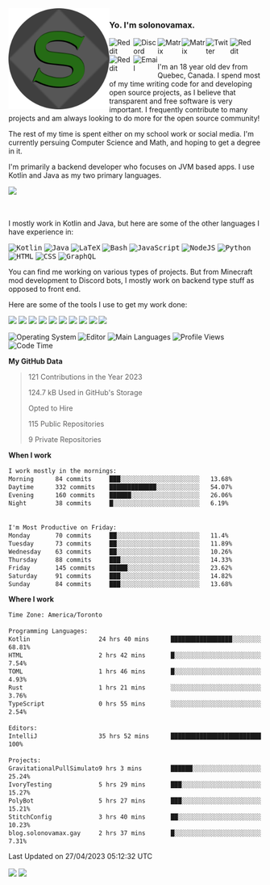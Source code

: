 <img align="left" alt="Avatar" width="200px" src="https://raw.githubusercontent.com/solonovamax/solonovamax/main/solonovamax-circle.png" />

### Yo. I'm solonovamax.

<a href="https://gitlab.com/solonovamax">
    <img align="left" alt="Reddit" width="48px" src="https://img.icons8.com/color/2x/gitlab.png">
</a>

<a href="https://discord.solonovamax.gay">
    <img align="left" alt="Discord" width="48px" src="https://img.icons8.com/color/2x/discord-logo.png">
</a>

<a href="https://matrix.to/#/@solonovamax:matrix.org?#gh-light-mode-only">
    <img align="left" alt="Matrix" width="48px" src="https://img.icons8.com/000000/material/2x/matrix-logo.png">
</a>
<a href="https://matrix.to/#/@solonovamax:matrix.org?#gh-dark-mode-only">
    <img align="left" alt="Matrix" width="48px" src="https://img.icons8.com/FFFFFF/material/2x/matrix-logo.png">
</a>

<a href="https://twitter.com/solonovamax">
    <img align="left" alt="Twitter" width="48px" src="https://img.icons8.com/color/2x/twitter.png">
</a>

<!-- <a href="https://twitch.tv/solonovamax">
    <img align="left" alt="Twitch" width="48px" src="https://img.icons8.com/color/2x/twitch.png">
</a> -->

<a href="https://reddit.com/u/solonovamax">
    <img align="left" alt="Reddit" width="48px" src="https://img.icons8.com/color/2x/reddit.png">
</a>

<a href="https://www.youtube.com/channel/UCTxCeyGu41WfEBT8mXpjHMA">
    <img align="left" alt="Reddit" width="48px" src="https://img.icons8.com/color/2x/youtube.png">
</a>

<a href="mailto:solonovamax@12oclockpoint.com">
    <img align="left" alt="Email" width="48px" src="https://img.icons8.com/fluency/2x/mail.png">
</a>

<!-- <a href="https://open.spotify.com/user/solonovamax">
    <img align="left" alt="Spotify" width="48px" src="https://img.icons8.com/color/2x/spotify.png">
</a> -->

<br/>
<br/>

I'm an 18 year old dev from Quebec, Canada.
I spend most of my time writing code for and developing open source projects, as I believe that transparent and free software is very important.
I frequently contribute to many projects and am always looking to do more for the open source community!

The rest of my time is spent either on my school work or social media. I'm currently persuing Computer Science and Math, and hoping to get a degree in it.

I'm primarily a backend developer who focuses on JVM based apps. I use Kotlin and Java as my two primary languages.


<a href="https://github.com/ryo-ma/github-profile-trophy"><img src="https://github-profile-trophy.vercel.app/?username=solonovamax&margin-w=15&row=1"/></a> 

<br/>

I mostly work in Kotlin and Java, but here are some of the other languages I have experience in:

<kbd><img height="32" alt="Kotlin" src="https://img.icons8.com/color/1x/kotlin.png"></kbd>
<kbd><img height="32" alt="Java" src="https://img.icons8.com/color/1x/java-coffee-cup-logo.png"></kbd>
<kbd><img height="32" alt="LaTeX" src="https://img.icons8.com/color/1x/latex.png"></kbd>
<kbd><img height="32" alt="Bash" src="https://img.icons8.com/color/1x/console.png"></kbd>
<kbd><img height="32" alt="JavaScript" src="https://img.icons8.com/color/1x/javascript.png"></kbd>
<kbd><img height="32" alt="NodeJS" src="https://img.icons8.com/color/1x/nodejs.png"></kbd>
<kbd><img height="32" alt="Python" src="https://img.icons8.com/color/1x/python.png"></kbd>
<kbd><img height="32" alt="HTML" src="https://img.icons8.com/color/1x/html-5.png"></kbd>
<kbd><img height="32" alt="CSS" src="https://img.icons8.com/color/1x/css3.png"></kbd>
<kbd><img height="32" alt="GraphQL" src="https://img.icons8.com/color/1x/graphql.png"></kbd>

You can find me working on various types of projects.
But from Minecraft mod development to Discord bots, I mostly work on backend type stuff as opposed to front end.

Here are some of the tools I use to get my work done:

<kbd><img height="32" src="https://img.icons8.com/color/2x/intellij-idea.png"></kbd>
<kbd><img height="32" src="https://img.icons8.com/color/2x/linux.png"></kbd>
<kbd><img height="32" src="https://img.icons8.com/fluent/2x/console.png"></kbd>
<kbd><img height="32" src="https://img.icons8.com/color/2x/open-source.png"></kbd>
<kbd><img height="32" src="https://img.icons8.com/color/2x/git.png"></kbd>
<kbd><img height="32" src="https://img.icons8.com/color/2x/docker.png"></kbd>
<kbd><img height="32" src="https://img.icons8.com/color/2x/mongodb.png"></kbd>
<kbd><img height="32" src="https://img.icons8.com/color/2x/nginx.png"></kbd>
<a href="?#gh-light-mode-only"><kbd><img height="32" src="https://img.icons8.com/metro/2x/mysql.png"></kbd></a>
<a href="?#gh-dark-mode-only"><kbd><img height="32" src="https://img.icons8.com/FFFFFF/metro/2x/mysql.png"></kbd></a>

![Operating System](https://img.shields.io/badge/OS-Arch%20Linux-informational?style=for-the-badge&logo=Arch%20Linux&logoColor=white&color=007ec6)
![Editor](https://img.shields.io/badge/Editor-IntelliJ%20Idea-informational?style=for-the-badge&logo=IntelliJ%20Idea&logoColor=white&color=007ec6)
![Main Languages](https://img.shields.io/badge/Main%20Languages-Java%20%26%20Kotlin-informational?style=for-the-badge&logo=Java&logoColor=white&color=007ec6)
![Profile Views](https://komarev.com/ghpvc/?username=solonovamax&color=blue&style=for-the-badge)
![Code Time](https://img.shields.io/endpoint?url=https://wakapi.dev/api/compat/shields/v1/solonovamax/interval:all_time&label=Code%20Time&style=for-the-badge&color=blue)

<!--START_SECTION:waka-->
**My GitHub Data**

> 121 Contributions in the Year 2023
> 
> 124.7 kB Used in GitHub's Storage
> 
> Opted to Hire
> 
> 115 Public Repositories
> 
> 9 Private Repositories
> 
**When I work** 

```text
I work mostly in the mornings: 
Morning      84 commits     ███░░░░░░░░░░░░░░░░░░░░░░   13.68% 
Daytime      332 commits    █████████████░░░░░░░░░░░░   54.07% 
Evening      160 commits    ██████░░░░░░░░░░░░░░░░░░░   26.06% 
Night        38 commits     █░░░░░░░░░░░░░░░░░░░░░░░░   6.19%


I'm Most Productive on Friday: 
Monday       70 commits     ██░░░░░░░░░░░░░░░░░░░░░░░   11.4% 
Tuesday      73 commits     ██░░░░░░░░░░░░░░░░░░░░░░░   11.89% 
Wednesday    63 commits     ██░░░░░░░░░░░░░░░░░░░░░░░   10.26% 
Thursday     88 commits     ███░░░░░░░░░░░░░░░░░░░░░░   14.33% 
Friday       145 commits    █████░░░░░░░░░░░░░░░░░░░░   23.62% 
Saturday     91 commits     ███░░░░░░░░░░░░░░░░░░░░░░   14.82% 
Sunday       84 commits     ███░░░░░░░░░░░░░░░░░░░░░░   13.68%

```


**Where I work** 

```text
Time Zone: America/Toronto

Programming Languages: 
Kotlin                   24 hrs 40 mins      █████████████████░░░░░░░░   68.81% 
HTML                     2 hrs 42 mins       █░░░░░░░░░░░░░░░░░░░░░░░░   7.54% 
TOML                     1 hrs 46 mins       █░░░░░░░░░░░░░░░░░░░░░░░░   4.93% 
Rust                     1 hrs 21 mins       ░░░░░░░░░░░░░░░░░░░░░░░░░   3.76% 
TypeScript               0 hrs 55 mins       ░░░░░░░░░░░░░░░░░░░░░░░░░   2.54%

Editors: 
IntelliJ                 35 hrs 52 mins      █████████████████████████   100%

Projects: 
GravitationalPullSimulato9 hrs 3 mins        ██████░░░░░░░░░░░░░░░░░░░   25.24% 
IvoryTesting             5 hrs 29 mins       ███░░░░░░░░░░░░░░░░░░░░░░   15.27% 
PolyBot                  5 hrs 27 mins       ███░░░░░░░░░░░░░░░░░░░░░░   15.21% 
StitchConfig             3 hrs 40 mins       ██░░░░░░░░░░░░░░░░░░░░░░░   10.23% 
blog.solonovamax.gay     2 hrs 37 mins       █░░░░░░░░░░░░░░░░░░░░░░░░   7.31%

```


 Last Updated on 27/04/2023 05:12:32 UTC
<!--END_SECTION:waka-->

<div style="white-space:nowrap;width:100%;position: relative;display: inline-block">
<img align="center" src="https://github-readme-stats.vercel.app/api?username=solonovamax&custom_title=solonovamax%27s%20Github%20Stats&langs_count=5&include_all_commits=true&count_private=true&show_icons=true&theme=github_dark"/>
<img align="center" src="https://github-readme-stats.vercel.app/api/wakatime?api_domain=wakapi.dev&username=solonovamax&range=last_30_days&custom_title=solonovamax%27s+Primary+Languages+%28Last+Month%29&langs_count=10&show_icons=true&theme=github_dark"/>
</div>
